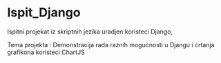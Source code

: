 # Ispit_Django
Ispitni projekat iz skriptnih jezika uradjen koristeci Django, 

Tema projekta : Demonstracija rada raznih mogucnosti u Djangu i crtanja grafikona koristeci ChartJS
